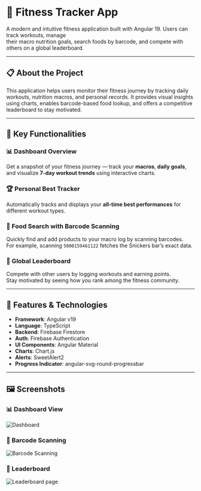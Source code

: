 # 💪 Fitness Tracker App

A modern and intuitive fitness application built with Angular 19. Users can track workouts, manage  
their macro nutrition goals, search foods by barcode, and compete with others on a global leaderboard.

---

## 📋 About the Project

This application helps users monitor their fitness journey by tracking daily workouts, nutrition macros, and personal records. It provides visual insights using charts, enables barcode-based food lookup, and offers a competitive leaderboard to stay motivated.

---

## 🧠 Key Functionalities

### 📊 Dashboard Overview

Get a snapshot of your fitness journey — track your **macros**, **daily goals**, and visualize **7-day workout trends** using interactive charts.

### 🏆 Personal Best Tracker

Automatically tracks and displays your **all-time best performances** for different workout types.

### 🍫 Food Search with Barcode Scanning

Quickly find and add products to your macro log by scanning barcodes.  
For example, scanning `5000159461122` fetches the Snickers bar’s exact data.

### 🏅 Global Leaderboard

Compete with other users by logging workouts and earning points.  
Stay motivated by seeing how you rank among the fitness community.

---

## 🚀 Features & Technologies

- **Framework**: Angular v19
- **Language**: TypeScript
- **Backend**: Firebase Firestore
- **Auth**: Firebase Authentication
- **UI Components**: Angular Material
- **Charts**: Chart.js
- **Alerts**: SweetAlert2
- **Progress Indicator**: angular-svg-round-progressbar

---

## 🖼️ Screenshots

### 📊 Dashboard View

![Dashboard](assets/images/dashboard.png)

### 🍫 Barcode Scanning

![Barcode Scanning](assets/images/barcode.png)

### 🍫 Leaderboard

![Leaderboard page](assets/images/leaderboard.png)
